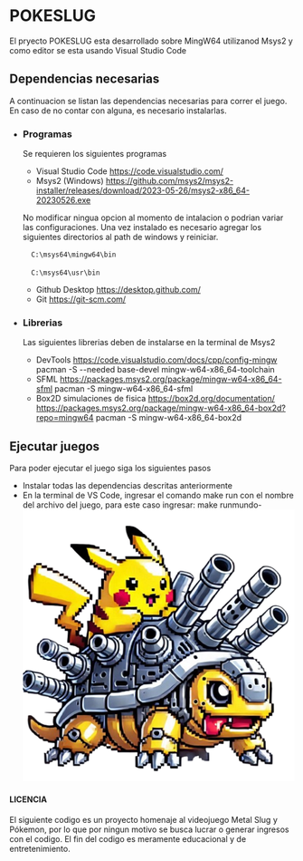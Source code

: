 # POKESLUG
El pryecto POKESLUG esta desarrollado sobre MingW64 utilizanod Msys2 y como editor se esta usando Visual Studio Code

## Dependencias necesarias

A continuacion se listan las dependencias necesarias para correr el juego. En caso de no contar con alguna, es necesario instalarlas.

- ### Programas
    Se requieren los siguientes programas
    
    - Visual Studio Code https://code.visualstudio.com/
    - Msys2 (Windows) 
    https://github.com/msys2/msys2-installer/releases/download/2023-05-26/msys2-x86_64-20230526.exe 

    No modificar ningua opcion al momento de intalacion o podrian variar las configuraciones. Una vez instalado es necesario agregar los siguientes directorios al path de windows y reiniciar.

        C:\msys64\mingw64\bin

        C:\msys64\usr\bin

    - Github Desktop https://desktop.github.com/
    - Git https://git-scm.com/
- ### Librerias
    Las siguientes librerias deben de instalarse en la terminal de Msys2
    - DevTools https://code.visualstudio.com/docs/cpp/config-mingw
            pacman -S --needed base-devel mingw-w64-x86_64-toolchain
    - SFML https://packages.msys2.org/package/mingw-w64-x86_64-sfml
            pacman -S mingw-w64-x86_64-sfml
    - Box2D simulaciones de fisica https://box2d.org/documentation/ https://packages.msys2.org/package/mingw-w64-x86_64-box2d?repo=mingw64
            pacman -S mingw-w64-x86_64-box2d

## Ejecutar juegos
Para poder ejecutar el juego siga los siguientes pasos
- Instalar todas las dependencias descritas anteriormente
- En la terminal de VS Code, ingresar el comando make run con el nombre del archivo del juego, para este caso ingresar: make runmundo-
![alt text](Pikachu_MS2.png)



#### LICENCIA
El siguiente codigo es un proyecto homenaje al videojuego Metal Slug y Pókemon, por lo que por ningun motivo se busca lucrar o generar ingresos con el codigo. El fin del codigo es meramente educacional y de entretenimiento. 
